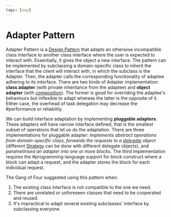 ```yaml
---
tags: [oop]
---
```


# Adapter Pattern

Adapter Pattern is a [Design Pattern](202211221249.md) that adapts an otherwise
incompatible class interface to another class interface where the user is
expected to interact with. Essentially, it gives the object a new interface. The
pattern can be implemented by subclassing a domain-specific class to inherit the
interface that the client will interact with, in which the subclass is the
Adapter. Then, the adapter calls the corresponding functionality of adaptee
adhering to its interface. There are two kinds of Adapter implementation:
**class adapter** (with private inheritance from the adaptee) and **object
adapter** (with [composition](202302051222.md)). The former is good for
overriding the adaptee's behaviours but inflexible to adapt whereas the latter
is the opposite of it. Either case, the overhead of task delegation may decrease
the #performance or reliability.

We can build interface adaptation by implementing **pluggable adapters**. These
adapters will have narrow interface defined, that is the smallest subset of
operations that let us do the adaptation. There are three implementations for
pluggable adapter: *implements abstract operations from domain-specific class*,
*forwards the requests to a [delegate](202302051232.md) object* (different
[Strategy](202302172008.md) can be done with different delegate objects),
and *parametirised an adapter into one or more blocks*. The third implementation
requires the #programming-language support for block construct where a block can
adapt a request, and the adapter stores the block for each individual request.

The Gang of Four suggested using this pattern when:
1. The existing class interface is not compatible to the one we need.
2. There are unrelated or unforeseen classes that need to be cooperated and
   reused.
3. It's impractical to adapt several existing subclasses' interface by
   subclassing everyone.
